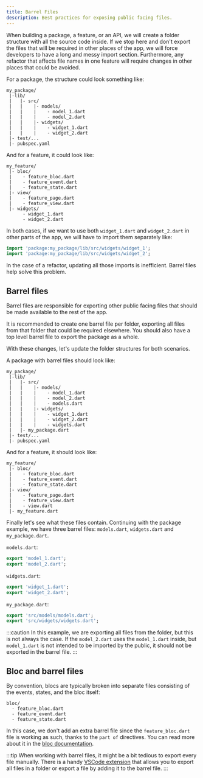 ```yaml
---
title: Barrel Files
description: Best practices for exposing public facing files.
---
```


When building a package, a feature, or an API, we will create a folder structure with all the source code inside. If we stop here and don't export the files that will be required in other places of the app, we will force developers to have a long and messy import section. Furthermore, any refactor that affects file names in one feature will require changes in other places that could be avoided.

For a package, the structure could look something like:

```text
my_package/
 |-lib/
 |   |- src/
 |   |    |- models/
 |   |    |    - model_1.dart
 |   |    |    - model_2.dart
 |   |    |- widgets/
 |   |    |    - widget_1.dart
 |   |    |    - widget_2.dart
 |- test/...
 |- pubspec.yaml
```

And for a feature, it could look like:

```text
my_feature/
 |- bloc/
 |    - feature_bloc.dart
 |    - feature_event.dart
 |    - feature_state.dart
 |- view/
 |    - feature_page.dart
 |    - feature_view.dart
 |- widgets/
      - widget_1.dart
      - widget_2.dart
```

In both cases, if we want to use both `widget_1.dart` and `widget_2.dart` in other parts of the app, we will have to import them separately like:

```dart
import 'package:my_package/lib/src/widgets/widget_1';
import 'package:my_package/lib/src/widgets/widget_2';
```

In the case of a refactor, updating all those imports is inefficient. Barrel files help solve this problem.

## Barrel files

Barrel files are responsible for exporting other public facing files that should be made available to the rest of the app.

It is recommended to create one barrel file per folder, exporting all files from that folder that could be required elsewhere. You should also have a top level barrel file to export the package as a whole.

With these changes, let's update the folder structures for both scenarios.

A package with barrel files should look like:

```text
my_package/
 |-lib/
 |   |- src/
 |   |    |- models/
 |   |    |    - model_1.dart
 |   |    |    - model_2.dart
 |   |    |    - models.dart
 |   |    |- widgets/
 |   |    |    - widget_1.dart
 |   |    |    - widget_2.dart
 |   |    |    - widgets.dart
 |   |- my_package.dart
 |- test/...
 |- pubspec.yaml
```

And for a feature, it should look like:

```text
my_feature/
 |- bloc/
 |    - feature_bloc.dart
 |    - feature_event.dart
 |    - feature_state.dart
 |- view/
 |    - feature_page.dart
 |    - feature_view.dart
 |    - view.dart
 |- my_feature.dart
```

Finally let's see what these files contain. Continuing with the package example, we have three barrel files: `models.dart`, `widgets.dart` and `my_package.dart`.

`models.dart`:

```dart
export 'model_1.dart';
export 'model_2.dart';
```

`widgets.dart`:

```dart
export 'widget_1.dart';
export 'widget_2.dart';
```

`my_package.dart`:

```dart
export 'src/models/models.dart';
export 'src/widgets/widgets.dart';
```

:::caution
In this example, we are exporting all files from the folder, but this is not always the case. If the `model_2.dart` uses the `model_1.dart` inside, but `model_1.dart` is not intended to be imported by the public, it should not be exported in the barrel file.
:::

## Bloc and barrel files

By convention, blocs are typically broken into separate files consisting of the events, states, and the bloc itself:

```text
bloc/
  - feature_bloc.dart
  - feature_event.dart
  - feature_state.dart
```

In this case, we don't add an extra barrel file since the `feature_bloc.dart` file is working as such, thanks to the `part of` directives. You can read more about it in the [bloc documentation][bloc_documentation].

:::tip
When working with barrel files, it might be a bit tedious to export every file manually. There is a handy [VSCode extension][vscode_extension] that allows you to export all files in a folder or export a file by adding it to the barrel file.
:::

[bloc_documentation]: https://bloclibrary.dev/#/flutterlogintutorial?id=authentication-bloc
[vscode_extension]: https://github.com/orestesgaolin/dart-export-index
